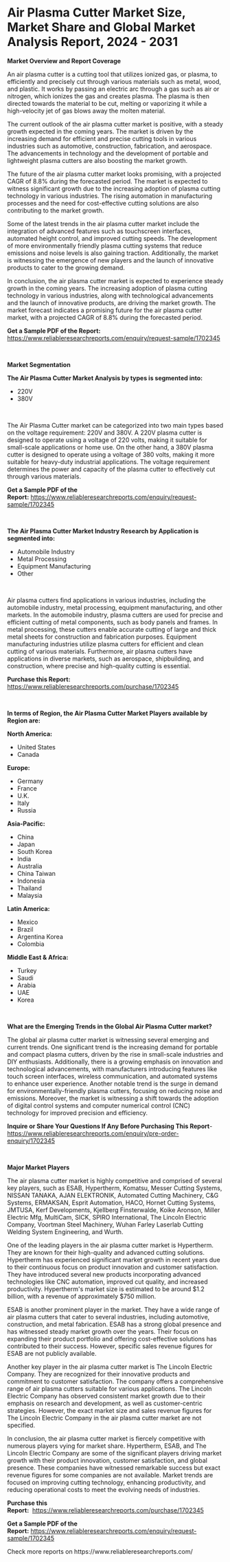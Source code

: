<p><h1>Air Plasma Cutter Market Size, Market Share and Global Market Analysis Report, 2024 - 2031</h1></p><p><strong>Market Overview and Report Coverage</strong></p>
<p><p>An air plasma cutter is a cutting tool that utilizes ionized gas, or plasma, to efficiently and precisely cut through various materials such as metal, wood, and plastic. It works by passing an electric arc through a gas such as air or nitrogen, which ionizes the gas and creates plasma. The plasma is then directed towards the material to be cut, melting or vaporizing it while a high-velocity jet of gas blows away the molten material.</p><p>The current outlook of the air plasma cutter market is positive, with a steady growth expected in the coming years. The market is driven by the increasing demand for efficient and precise cutting tools in various industries such as automotive, construction, fabrication, and aerospace. The advancements in technology and the development of portable and lightweight plasma cutters are also boosting the market growth.</p><p>The future of the air plasma cutter market looks promising, with a projected CAGR of 8.8% during the forecasted period. The market is expected to witness significant growth due to the increasing adoption of plasma cutting technology in various industries. The rising automation in manufacturing processes and the need for cost-effective cutting solutions are also contributing to the market growth.</p><p>Some of the latest trends in the air plasma cutter market include the integration of advanced features such as touchscreen interfaces, automated height control, and improved cutting speeds. The development of more environmentally friendly plasma cutting systems that reduce emissions and noise levels is also gaining traction. Additionally, the market is witnessing the emergence of new players and the launch of innovative products to cater to the growing demand.</p><p>In conclusion, the air plasma cutter market is expected to experience steady growth in the coming years. The increasing adoption of plasma cutting technology in various industries, along with technological advancements and the launch of innovative products, are driving the market growth. The market forecast indicates a promising future for the air plasma cutter market, with a projected CAGR of 8.8% during the forecasted period.</p></p>
<p><strong>Get a Sample PDF of the Report:</strong> <a href="https://www.reliableresearchreports.com/enquiry/request-sample/1702345">https://www.reliableresearchreports.com/enquiry/request-sample/1702345</a></p>
<p>&nbsp;</p>
<p><strong>Market Segmentation</strong></p>
<p><strong>The Air Plasma Cutter Market Analysis by types is segmented into:</strong></p>
<p><ul><li>220V</li><li>380V</li></ul></p>
<p>&nbsp;</p>
<p><p>The Air Plasma Cutter market can be categorized into two main types based on the voltage requirement: 220V and 380V. A 220V plasma cutter is designed to operate using a voltage of 220 volts, making it suitable for small-scale applications or home use. On the other hand, a 380V plasma cutter is designed to operate using a voltage of 380 volts, making it more suitable for heavy-duty industrial applications. The voltage requirement determines the power and capacity of the plasma cutter to effectively cut through various materials.</p></p>
<p><strong>Get a Sample PDF of the Report:</strong>&nbsp;<a href="https://www.reliableresearchreports.com/enquiry/request-sample/1702345">https://www.reliableresearchreports.com/enquiry/request-sample/1702345</a></p>
<p>&nbsp;</p>
<p><strong>The Air Plasma Cutter Market Industry Research by Application is segmented into:</strong></p>
<p><ul><li>Automobile Industry</li><li>Metal Processing</li><li>Equipment Manufacturing</li><li>Other</li></ul></p>
<p>&nbsp;</p>
<p><p>Air plasma cutters find applications in various industries, including the automobile industry, metal processing, equipment manufacturing, and other markets. In the automobile industry, plasma cutters are used for precise and efficient cutting of metal components, such as body panels and frames. In metal processing, these cutters enable accurate cutting of large and thick metal sheets for construction and fabrication purposes. Equipment manufacturing industries utilize plasma cutters for efficient and clean cutting of various materials. Furthermore, air plasma cutters have applications in diverse markets, such as aerospace, shipbuilding, and construction, where precise and high-quality cutting is essential.</p></p>
<p><strong>Purchase this Report:</strong>&nbsp; <a href="https://www.reliableresearchreports.com/purchase/1702345">https://www.reliableresearchreports.com/purchase/1702345</a></p>
<p>&nbsp;</p>
<p><strong>In terms of Region, the Air Plasma Cutter Market Players available by Region are:</strong></p>
<p>
    <p> <strong> North America: </strong>
        <ul>
            <li>United States</li>
            <li>Canada</li>
        </ul>
        </p> 
    <p> <strong> Europe: </strong>
        <ul>
            <li>Germany</li>
            <li>France</li>
            <li>U.K.</li>
            <li>Italy</li>
            <li>Russia</li>
        </ul>
        </p> 
    <p> <strong> Asia-Pacific: </strong>
        <ul>
            <li>China</li>
            <li>Japan</li>
            <li>South Korea</li>
            <li>India</li>
            <li>Australia</li>
            <li>China Taiwan</li>
            <li>Indonesia</li>
            <li>Thailand</li>
            <li>Malaysia</li>
        </ul>
        </p> 
    <p> <strong> Latin America: </strong>
        <ul>
            <li>Mexico</li>
            <li>Brazil</li>
            <li>Argentina Korea</li>
            <li>Colombia</li>
        </ul>
        </p> 
    <p> <strong> Middle East & Africa: </strong>
        <ul>
            <li>Turkey</li>
            <li>Saudi</li>
            <li>Arabia</li>
            <li>UAE</li>
            <li>Korea</li>
        </ul>
    </p>
    </p>
<p>&nbsp;</p>
<p><strong>What are the Emerging Trends in the Global Air Plasma Cutter market?</strong></p>
<p><p>The global air plasma cutter market is witnessing several emerging and current trends. One significant trend is the increasing demand for portable and compact plasma cutters, driven by the rise in small-scale industries and DIY enthusiasts. Additionally, there is a growing emphasis on innovation and technological advancements, with manufacturers introducing features like touch screen interfaces, wireless communication, and automated systems to enhance user experience. Another notable trend is the surge in demand for environmentally-friendly plasma cutters, focusing on reducing noise and emissions. Moreover, the market is witnessing a shift towards the adoption of digital control systems and computer numerical control (CNC) technology for improved precision and efficiency.</p></p>
<p><strong>Inquire or Share Your Questions If Any Before Purchasing This Report</strong>- <a href="https://www.reliableresearchreports.com/enquiry/pre-order-enquiry/1702345">https://www.reliableresearchreports.com/enquiry/pre-order-enquiry/1702345</a></p>
<p>&nbsp;</p>
<p><strong>Major Market Players</strong></p>
<p><p>The air plasma cutter market is highly competitive and comprised of several key players, such as ESAB, Hypertherm, Komatsu, Messer Cutting Systems, NISSAN TANAKA, AJAN ELEKTRONIK, Automated Cutting Machinery, C&G Systems, ERMAKSAN, Esprit Automation, HACO, Hornet Cutting Systems, JMTUSA, Kerf Developments, Kjellberg Finsterwalde, Koike Aronson, Miller Electric Mfg, MultiCam, SICK, SPIRO International, The Lincoln Electric Company, Voortman Steel Machinery, Wuhan Farley Laserlab Cutting Welding System Engineering, and Wurth.</p><p>One of the leading players in the air plasma cutter market is Hypertherm. They are known for their high-quality and advanced cutting solutions. Hypertherm has experienced significant market growth in recent years due to their continuous focus on product innovation and customer satisfaction. They have introduced several new products incorporating advanced technologies like CNC automation, improved cut quality, and increased productivity. Hypertherm's market size is estimated to be around $1.2 billion, with a revenue of approximately $750 million.</p><p>ESAB is another prominent player in the market. They have a wide range of air plasma cutters that cater to several industries, including automotive, construction, and metal fabrication. ESAB has a strong global presence and has witnessed steady market growth over the years. Their focus on expanding their product portfolio and offering cost-effective solutions has contributed to their success. However, specific sales revenue figures for ESAB are not publicly available.</p><p>Another key player in the air plasma cutter market is The Lincoln Electric Company. They are recognized for their innovative products and commitment to customer satisfaction. The company offers a comprehensive range of air plasma cutters suitable for various applications. The Lincoln Electric Company has observed consistent market growth due to their emphasis on research and development, as well as customer-centric strategies. However, the exact market size and sales revenue figures for The Lincoln Electric Company in the air plasma cutter market are not specified.</p><p>In conclusion, the air plasma cutter market is fiercely competitive with numerous players vying for market share. Hypertherm, ESAB, and The Lincoln Electric Company are some of the significant players driving market growth with their product innovation, customer satisfaction, and global presence. These companies have witnessed remarkable success but exact revenue figures for some companies are not available. Market trends are focused on improving cutting technology, enhancing productivity, and reducing operational costs to meet the evolving needs of industries.</p></p>
<p><strong>Purchase this Report:</strong>&nbsp;&nbsp;<a href="https://www.reliableresearchreports.com/purchase/1702345">https://www.reliableresearchreports.com/purchase/1702345</a></p>
<p></p>
<p><strong>Get a Sample PDF of the Report:</strong>&nbsp;<a href="https://www.reliableresearchreports.com/enquiry/request-sample/1702345">https://www.reliableresearchreports.com/enquiry/request-sample/1702345</a></p>
<p>Check more reports on https://www.reliableresearchreports.com/</p>